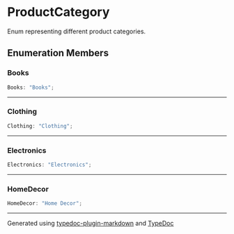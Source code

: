 # ProductCategory

Enum representing different product categories.

## Enumeration Members

### Books

```ts
Books: "Books";
```

***

### Clothing

```ts
Clothing: "Clothing";
```

***

### Electronics

```ts
Electronics: "Electronics";
```

***

### HomeDecor

```ts
HomeDecor: "Home Decor";
```

***

Generated using [typedoc-plugin-markdown](https://www.npmjs.com/package/typedoc-plugin-markdown) and [TypeDoc](https://typedoc.org/)
